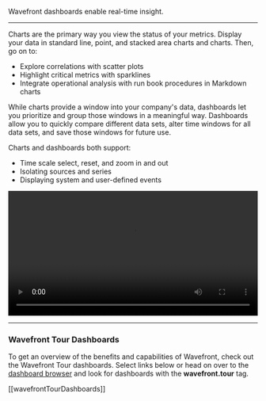<div class="container-fluid">
<div class="row">
<p class="lead">Wavefront dashboards enable real-time insight.</p>
<hr/>
</div>
<div class="row">
<div class="col-sm-12 col-md-6">
<p>Charts are the primary way you view the status of your metrics. Display your data in standard line, point, and stacked area charts and charts. Then, go on to:</p>
<ul>
<li>Explore correlations with scatter plots</li>
<li>Highlight critical metrics with sparklines</li>
<li>Integrate operational analysis with run book procedures in Markdown charts</li>
</ul>

<p>While charts provide a window into your company's data, dashboards let you prioritize and group those windows in a meaningful way. Dashboards allow you to quickly compare different data sets, alter time windows for all data sets, and save those windows for future use.</p>

<p>Charts and dashboards both support:</p>
<ul>
<li>Time scale select, reset, and zoom in and out</li>
<li>Isolating sources and series</li>
<li>Displaying system and user-defined events</li>
</ul>

</div>
<div class="col-sm-12 col-md-6"> 
<div class="well">   
<video width="100%" controls autoplay><source src="images/onboarding-dashboards.mp4" type="video/mp4">Your browser does not support HTML5 video.</video>
</div>
</div>
</div>
</div>

<hr/>

### Wavefront Tour Dashboards

To get an overview of the benefits and capabilities of Wavefront, check out the Wavefront Tour dashboards. Select links below or head on over to the [dashboard browser](/dashboards) and look for dashboards with the **wavefront.tour** tag.

[[wavefrontTourDashboards]]


